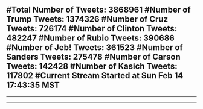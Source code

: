 #Total Number of Tweets: 3868961 
#Number of Trump Tweets: 1374326
#Number of Cruz Tweets: 726174
#Number of Clinton Tweets: 482247
#Number of Rubio Tweets: 390686
#Number of Jeb! Tweets: 361523
#Number of Sanders Tweets: 275478
#Number of Carson Tweets: 142428
#Number of Kasich Tweets: 117802
#Current Stream Started at Sun Feb 14 17:43:35 MST
---
---
---
